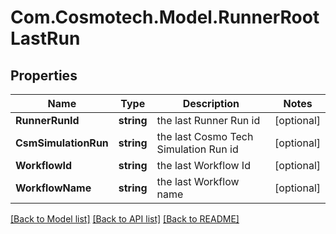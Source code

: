 # Com.Cosmotech.Model.RunnerRootLastRun

## Properties

Name | Type | Description | Notes
------------ | ------------- | ------------- | -------------
**RunnerRunId** | **string** | the last Runner Run id | [optional] 
**CsmSimulationRun** | **string** | the last Cosmo Tech Simulation Run id | [optional] 
**WorkflowId** | **string** | the last Workflow Id | [optional] 
**WorkflowName** | **string** | the last Workflow name | [optional] 

[[Back to Model list]](../README.md#documentation-for-models) [[Back to API list]](../README.md#documentation-for-api-endpoints) [[Back to README]](../README.md)


